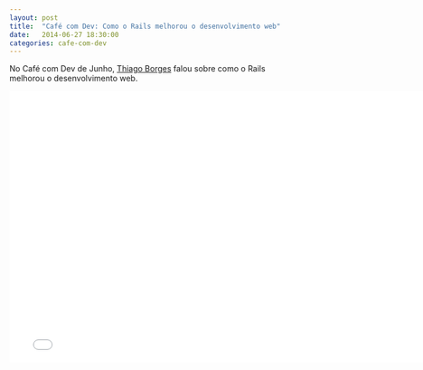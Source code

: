 ```yaml
---
layout: post
title:  "Café com Dev: Como o Rails melhorou o desenvolvimento web"
date:   2014-06-27 18:30:00
categories: cafe-com-dev
---
```



No Café com Dev de Junho, [Thiago Borges][borges-twitter] falou sobre como o Rails
melhorou o desenvolvimento web.

<iframe width="772" height="480" src="//www.youtube.com/embed/WTiBDh9J_GM" frameborder="0" allowfullscreen></iframe>

<script async class="speakerdeck-embed" data-id="ceab65e0e21301312bd84edea5a75f20" data-ratio="1.33333333333333" src="//speakerdeck.com/assets/embed.js"></script>


[slides]: https://speakerdeck.com/thiagoborges/como-o-rails-melhorou-o-desenvolvimento-web
[borges-twitter]: https://twitter.com/tgabrielborges
